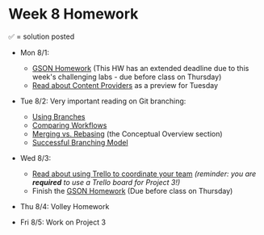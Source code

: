 # Week 8 Homework

&#x2705; = solution posted

- Mon 8/1:
  - [GSON Homework](https://github.com/ga-adi-nyc/GSON-Practice-HW) (This HW has an extended deadline due to this week's challenging labs - due before class on Thursday)
  - [Read about Content Providers](http://www.grokkingandroid.com/android-tutorial-content-provider-basics/) as a preview for Tuesday
       

- Tue 8/2: Very important reading on Git branching:
  - [Using Branches](https://www.atlassian.com/git/tutorials/using-branches)
  - [Comparing Workflows](https://www.atlassian.com/git/tutorials/comparing-workflows)
  - [Merging vs. Rebasing](https://www.atlassian.com/git/tutorials/merging-vs-rebasing) (the Conceptual Overview section)
  - [Successful Branching Model](http://nvie.com/posts/a-successful-git-branching-model/)


- Wed 8/3:
  - [Read about using Trello to coordinate your team](http://buildbettersoftware.com/trello-for-software-development) _(reminder: you are **required** to use a Trello board for Project 3!)_
  - Finish the [GSON Homework](https://github.com/ga-adi-nyc/GSON-Practice-HW) (Due before class on Thursday)


- Thu 8/4: Volley Homework


- Fri 8/5: Work on Project 3
